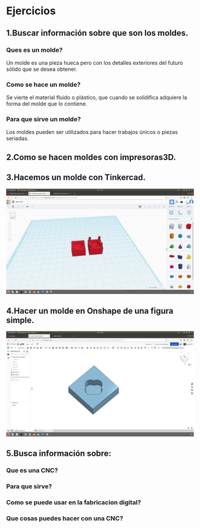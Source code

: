 
# Ejercicios


1.Buscar información sobre que son los moldes.
---
### Ques es un molde?

Un molde es una pieza hueca pero con los detalles exteriores del futuro sólido que se desea obtener. 

### Como se hace un molde?

Se vierte el material fluido o plástico, que cuando se solidifica adquiere la forma del molde que lo contiene.

### Para que sirve un molde?

Los moldes pueden ser utilizados para hacer trabajos únicos o piezas seriadas.

2.Como se hacen moldes con impresoras3D.
---

3.Hacemos un molde con Tinkercad.
---
![imajen](https://github.com/ANGEY33/3D/blob/main/Captura%20de%20pantalla%20de%202022-02-14%2010-15-13.png)

4.Hacer un molde en Onshape de una figura simple.
---
![imajen](https://github.com/ANGEY33/3D/blob/main/Captura%20de%20pantalla%20de%202022-02-14%2010-39-18.png)

5.Busca información sobre:
---

### Que es una CNC?
### Para que sirve?
### Como se puede usar en la fabricacion digital?
### Que cosas puedes hacer con una CNC?

